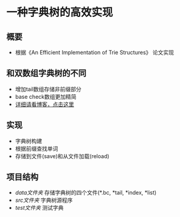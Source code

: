# 一种字典树的高效实现

## 概要

- 根据《An Efficient Implementation of Trie Structures》 论文实现

## 和双数组字典树的不同
- 增加tail数组存储非前缀部分
- base check数组更加精简
- [详细请看博客，点击这里](https://saltyx.github.io/2017/02/21/An-Efficient-Implementation-of-Trie-Structures/)

## 实现
- 字典树构建
- 根据前缀查找单词
- 存储到文件(save)和从文件加载(reload)

## 项目结构
- _data文件夹_ 存储字典树的四个文件(*.bc, *tail, *index, *list)
- _src文件夹_ 字典树源程序
- _test文件夹_ 测试字典


